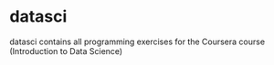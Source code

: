 datasci
=======

datasci contains all programming exercises for the Coursera course (Introduction to Data Science)
